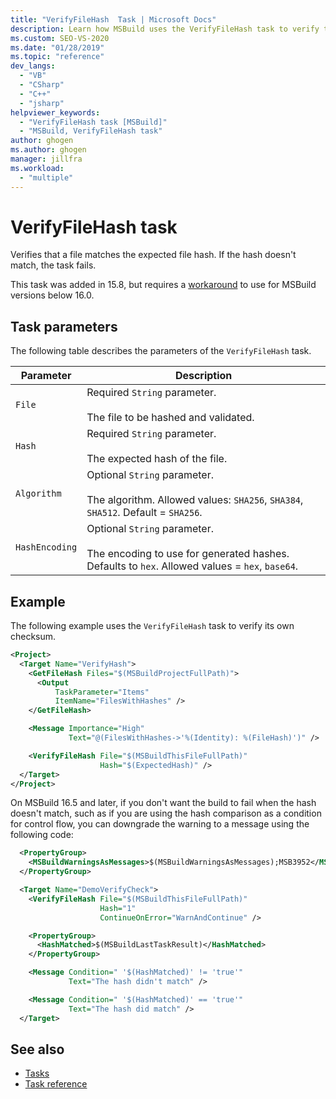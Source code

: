 ```yaml
---
title: "VerifyFileHash  Task | Microsoft Docs"
description: Learn how MSBuild uses the VerifyFileHash task to verify that a file matches the expected file hash, and fail if it doesn't match.
ms.custom: SEO-VS-2020
ms.date: "01/28/2019"
ms.topic: "reference"
dev_langs:
  - "VB"
  - "CSharp"
  - "C++"
  - "jsharp"
helpviewer_keywords:
  - "VerifyFileHash task [MSBuild]"
  - "MSBuild, VerifyFileHash task"
author: ghogen
ms.author: ghogen
manager: jillfra
ms.workload:
  - "multiple"
---
```

# VerifyFileHash task

Verifies that a file matches the expected file hash. If the hash doesn't match, the task fails.

This task was added in 15.8, but requires a [workaround](https://github.com/Microsoft/msbuild/pull/3999#issuecomment-458193272) to use for MSBuild versions below 16.0.

## Task parameters

 The following table describes the parameters of the `VerifyFileHash` task.

|Parameter|Description|
|---------------|-----------------|
|`File`|Required `String` parameter.<br /><br />The file to be hashed and validated.|
|`Hash`|Required `String` parameter.<br /><br />The expected hash of the file.|
|`Algorithm`|Optional `String` parameter.<br /><br />The algorithm. Allowed values: `SHA256`, `SHA384`, `SHA512`. Default = `SHA256`.|
|`HashEncoding`|Optional `String` parameter.<br /><br />The encoding to use for generated hashes. Defaults to `hex`. Allowed values = `hex`, `base64`.|

## Example

The following example uses the `VerifyFileHash` task to verify its own checksum.

```xml
<Project>
  <Target Name="VerifyHash">
    <GetFileHash Files="$(MSBuildProjectFullPath)">
      <Output
          TaskParameter="Items"
          ItemName="FilesWithHashes" />
    </GetFileHash>

    <Message Importance="High"
             Text="@(FilesWithHashes->'%(Identity): %(FileHash)')" />

    <VerifyFileHash File="$(MSBuildThisFileFullPath)"
                    Hash="$(ExpectedHash)" />
  </Target>
</Project>
```

On MSBuild 16.5 and later, if you don't want the build to fail when the hash doesn't match, such as if you are using the hash comparison as a condition for control flow, you can downgrade the warning to a message using the following code:

```xml
  <PropertyGroup>
    <MSBuildWarningsAsMessages>$(MSBuildWarningsAsMessages);MSB3952</MSBuildWarningsAsMessages>
  </PropertyGroup>

  <Target Name="DemoVerifyCheck">
    <VerifyFileHash File="$(MSBuildThisFileFullPath)"
                    Hash="1"
                    ContinueOnError="WarnAndContinue" />

    <PropertyGroup>
      <HashMatched>$(MSBuildLastTaskResult)</HashMatched>
    </PropertyGroup>

    <Message Condition=" '$(HashMatched)' != 'true'"
             Text="The hash didn't match" />

    <Message Condition=" '$(HashMatched)' == 'true'"
             Text="The hash did match" />
  </Target>
```

## See also

- [Tasks](../msbuild/msbuild-tasks.md)
- [Task reference](../msbuild/msbuild-task-reference.md)
